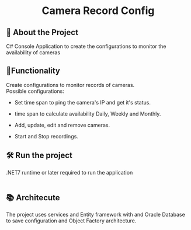 <h1 align="center"> Camera Record Config </h1>

## 🎯 About the Project
 C# Console Application to create the configurations to monitor the availability of cameras 

## 🔨Functionality
 Create configurations to monitor records of cameras.
 <br>
 Possible configurations: 
 <br>
  - Set time span to ping the camera's IP and get it's status.

 - time span to calculate availability Daily, Weekly and Monthly. 

 - Add, update, edit and remove cameras.

 - Start and Stop recordings.

## 🛠️ Run the project

 .NET7 runtime or later required to run the application  
<br>

## 📚 Architecute

The project uses services and Entity framework with and Oracle Database to save configuration and Object Factory architecture.
